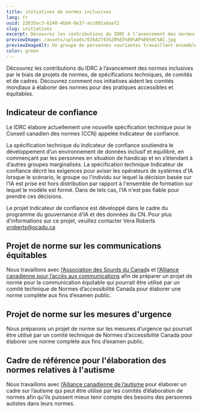 ```yaml
---
title: initiatives de normes inclusives
lang: fr
uuid: 22635ec3-6240-4bb6-8e37-acc891a6aaf2
slug: initiatives
excerpt: Découvrez les contributions du IDRC à l’avancement des normes inclusives par le biais de projets de normes, de spécifications techniques, de comités et de cadres. Découvrez comment nos initiatives aident les comités mondiaux à élaborer des normes pour des pratiques accessibles et équitables.
previewImage: /assets/uploads/0I6A2743%20%E5%89%AF%E6%9C%AC.jpg
previewImageAlt: Un groupe de personnes souriantes travaillent ensemble.
color: green
---
```

Découvrez les contributions du IDRC à l’avancement des normes inclusives par le biais de projets de normes, de spécifications techniques, de comités et de cadres. Découvrez comment nos initiatives aident les comités mondiaux à élaborer des normes pour des pratiques accessibles et équitables.

## Indicateur de confiance

Le IDRC élabore actuellement une nouvelle spécification technique pour le Conseil canadien des normes (CCN) appelée Indicateur de confiance.

La spécification technique du Indicateur de confiance soutiendra le développement d’un environnement de données inclusif et équilibré, en commençant par les personnes en situation de handicap et en s’étendant à d’autres groupes marginalisés. La spécification technique Indicateur de confiance décrit les exigences pour aviser les opérateurs de systèmes d'IA lorsque le scénario, le groupe ou l'individu sur lequel la décision basée sur l'IA est prise est hors distribution par rapport à l'ensemble de formation sur lequel le modèle est formé. Dans de tels cas, l’IA n'est pas fiable pour prendre ces décisions.

Le projet Indicateur de confiance est développé dans le cadre du programme du gouvernance d'IA et des données du CN. Pour plus d'informations sur ce projet, veuillez contacter Vera Roberts [vroberts@ocadu.ca](mailto:vroberts@ocadu.ca)

## Projet de norme sur les communications équitables

Nous travaillons avec [l’Association des Sourds du Canad](https://cad-asc.ca/fr/)a et [l’Alliance canadienne pour l’accès aux communications](https://www.cdacanada.com/fr/) afin de préparer un projet de norme pour la communication équitable qui pourrait être utilisé par un comité technique de Normes d’accessibilité Canada pour élaborer une norme complète aux fins d’examen public.

## Projet de norme sur les mesures d'urgence

Nous préparons un projet de norme sur les mesures d’urgence qui pourrait être utilisé par un comité technique de Normes d’accessibilité Canada pour élaborer une norme complète aux fins d’examen public.

## Cadre de référence pour l'élaboration des normes relatives à l'autisme

Nous travaillons avec [l’Alliance canadienne de l’autisme](https://autismalliance.ca/fr/17786/) pour élaborer un cadre sur l’autisme qui peut être utilisé par les comités d’élaboration de normes afin qu’ils puissent mieux tenir compte des besoins des personnes autistes dans leurs normes.
